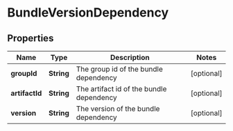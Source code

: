 # BundleVersionDependency

## Properties
Name | Type | Description | Notes
------------ | ------------- | ------------- | -------------
**groupId** | **String** | The group id of the bundle dependency |  [optional]
**artifactId** | **String** | The artifact id of the bundle dependency |  [optional]
**version** | **String** | The version of the bundle dependency |  [optional]
